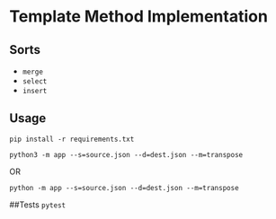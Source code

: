 # Template Method Implementation

## Sorts
* `merge`
* `select`
* `insert`

## Usage
`pip install -r requirements.txt`

``
 python3 -m app --s=source.json --d=dest.json --m=transpose
``

OR

``
python -m app --s=source.json --d=dest.json --m=transpose
``

##Tests
`pytest`

